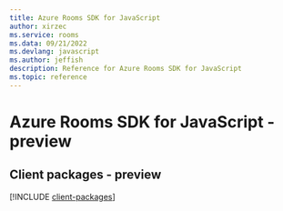 ```yaml
---
title: Azure Rooms SDK for JavaScript
author: xirzec
ms.service: rooms
ms.data: 09/21/2022
ms.devlang: javascript
ms.author: jeffish
description: Reference for Azure Rooms SDK for JavaScript
ms.topic: reference
---
```

# Azure Rooms SDK for JavaScript - preview

## Client packages - preview
[!INCLUDE [client-packages](rooms-client-index.md)]